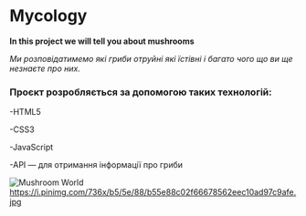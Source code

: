 # Mycology 
__In this project we will tell you about mushrooms__

_Ми розповідатимемо які гриби отруйні які їстівні і багато чого що ви ще незнаєте про них._

### Проєкт розробляється за допомогою таких технологій:

-HTML5

-CSS3 

-JavaScript

-API — для отримання інформації про гриби

![Mushroom World](https://i.pinimg.com/736x/b5/5e/88/b55e88c02f66678562eec10ad97c9afe.jpg)
https://i.pinimg.com/736x/b5/5e/88/b55e88c02f66678562eec10ad97c9afe.jpg

